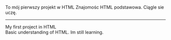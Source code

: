 To mój pierwszy projekt w HTML
Znajomośc HTML podstawowa. Ciągle sie uczę. 


-----------------------------------------
My first project in HTML
<br />
Basic understanding of HTML. Im  still learning. 
